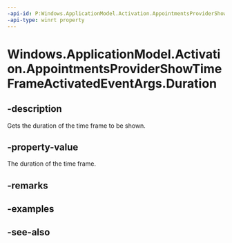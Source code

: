 ----api-id: P:Windows.ApplicationModel.Activation.AppointmentsProviderShowTimeFrameActivatedEventArgs.Duration
-api-type: winrt property
---<!-- Property syntaxpublic Windows.Foundation.TimeSpan Duration { get; }--># Windows.ApplicationModel.Activation.AppointmentsProviderShowTimeFrameActivatedEventArgs.Duration## -descriptionGets the duration of the time frame to be shown.## -property-valueThe duration of the time frame.## -remarks## -examples## -see-also